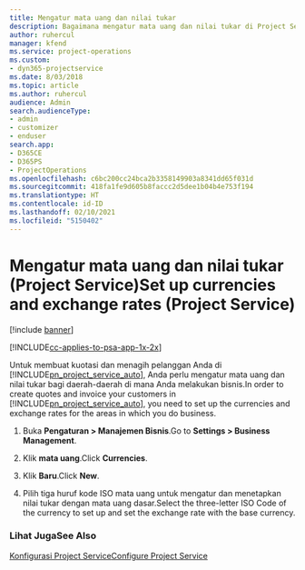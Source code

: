 ```yaml
---
title: Mengatur mata uang dan nilai tukar
description: Bagaimana mengatur mata uang dan nilai tukar di Project Service
author: ruhercul
manager: kfend
ms.service: project-operations
ms.custom:
- dyn365-projectservice
ms.date: 8/03/2018
ms.topic: article
ms.author: ruhercul
audience: Admin
search.audienceType:
- admin
- customizer
- enduser
search.app:
- D365CE
- D365PS
- ProjectOperations
ms.openlocfilehash: c6bc200cc24bca2b3358149903a8341dd65f031d
ms.sourcegitcommit: 418fa1fe9d605b8faccc2d5dee1b04b4e753f194
ms.translationtype: HT
ms.contentlocale: id-ID
ms.lasthandoff: 02/10/2021
ms.locfileid: "5150402"
---
```

# <a name="set-up-currencies-and-exchange-rates-project-service"></a><span data-ttu-id="70806-103">Mengatur mata uang dan nilai tukar (Project Service)</span><span class="sxs-lookup"><span data-stu-id="70806-103">Set up currencies and exchange rates (Project Service)</span></span>

[!include [banner](../includes/psa-now-project-operations.md)]

[!INCLUDE[cc-applies-to-psa-app-1x-2x](../includes/cc-applies-to-psa-app-1x-2x.md)]

<span data-ttu-id="70806-104">Untuk membuat kuotasi dan menagih pelanggan Anda di [!INCLUDE[pn_project_service_auto](../includes/pn-project-service-auto.md)], Anda perlu mengatur mata uang dan nilai tukar bagi daerah-daerah di mana Anda melakukan bisnis.</span><span class="sxs-lookup"><span data-stu-id="70806-104">In order to create quotes and invoice your customers in [!INCLUDE[pn_project_service_auto](../includes/pn-project-service-auto.md)], you need to set up the currencies and exchange rates for the areas in which you do business.</span></span>  
  
1.  <span data-ttu-id="70806-105">Buka **Pengaturan > Manajemen Bisnis**.</span><span class="sxs-lookup"><span data-stu-id="70806-105">Go to **Settings > Business Management**.</span></span>  
  
2.  <span data-ttu-id="70806-106">Klik **mata uang**.</span><span class="sxs-lookup"><span data-stu-id="70806-106">Click **Currencies**.</span></span>  
  
3.  <span data-ttu-id="70806-107">Klik **Baru**.</span><span class="sxs-lookup"><span data-stu-id="70806-107">Click **New**.</span></span>  
  
4.  <span data-ttu-id="70806-108">Pilih tiga huruf kode ISO mata uang untuk mengatur dan menetapkan nilai tukar dengan mata uang dasar.</span><span class="sxs-lookup"><span data-stu-id="70806-108">Select the three-letter ISO Code of the currency to set up and set the exchange rate with the base currency.</span></span>  
  
### <a name="see-also"></a><span data-ttu-id="70806-109">Lihat Juga</span><span class="sxs-lookup"><span data-stu-id="70806-109">See Also</span></span>  
 [<span data-ttu-id="70806-110">Konfigurasi Project Service</span><span class="sxs-lookup"><span data-stu-id="70806-110">Configure Project Service</span></span>](../psa/configure.md)
